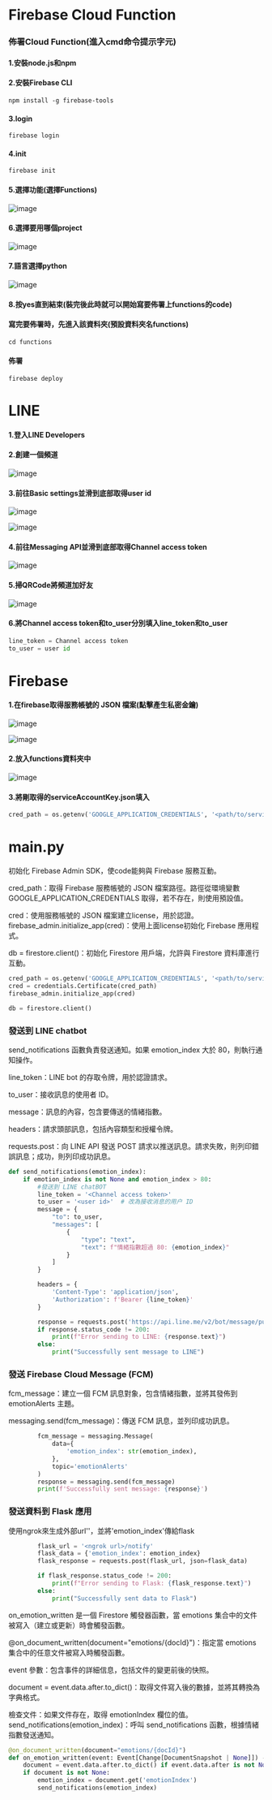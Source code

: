 # Firebase Cloud Function
### 佈署Cloud Function(進入cmd命令提示字元)
#### 1.安裝node.js和npm
#### 2.安裝Firebase CLI
```
npm install -g firebase-tools
```
#### 3.login
```
firebase login
```
#### 4.init
```
firebase init
```
#### 5.選擇功能(選擇Functions)
![image](README_image/choose_functions.png)
#### 6.選擇要用哪個project
![image](README_image/choose_project.png)
#### 7.語言選擇python
![image](README_image/choose_language.png)
#### 8.按yes直到結束(裝完後此時就可以開始寫要佈署上functions的code)
#### 寫完要佈署時，先進入該資料夾(預設資料夾名functions)
```
cd functions
```
#### 佈署
```
firebase deploy
```
# LINE
#### 1.登入LINE Developers
#### 2.創建一個頻道
![image](README_image/channels.png)
#### 3.前往Basic settings並滑到底部取得user id
![image](README_image/basic_settings.png)

![image](README_image/user_id.png)
#### 4.前往Messaging API並滑到底部取得Channel access token
![image](README_image/channel_access_token.png)
#### 5.掃QRCode將頻道加好友
![image](README_image/QRCode.png)
#### 6.將Channel access token和to_user分別填入line_token和to_user
```python
line_token = Channel access token
to_user = user id
```
# Firebase
#### 1.在firebase取得服務帳號的 JSON 檔案(點擊產生私密金鑰)
![image](README_image/service_account.png)

![image](README_image/service_account_2.png)
#### 2.放入functions資料夾中
![image](README_image/folder.png)
#### 3.將剛取得的serviceAccountKey.json填入
```python
cred_path = os.getenv('GOOGLE_APPLICATION_CREDENTIALS', '<path/to/serviceAccountKey.json>')
```
# main.py
初始化 Firebase Admin SDK，使code能夠與 Firebase 服務互動。

cred_path：取得 Firebase 服務帳號的 JSON 檔案路徑。路徑從環境變數 GOOGLE_APPLICATION_CREDENTIALS 取得，若不存在，則使用預設值。

cred：使用服務帳號的 JSON 檔案建立license，用於認證。 firebase_admin.initialize_app(cred)：使用上面license初始化 Firebase 應用程式。

db = firestore.client()：初始化 Firestore 用戶端，允許與 Firestore 資料庫進行互動。
```python
cred_path = os.getenv('GOOGLE_APPLICATION_CREDENTIALS', '<path/to/serviceAccountKey.json>')
cred = credentials.Certificate(cred_path)
firebase_admin.initialize_app(cred)

db = firestore.client()
```
### 發送到 LINE chatbot
send_notifications 函數負責發送通知。如果 emotion_index 大於 80，則執行通知操作。
 
line_token：LINE bot 的存取令牌，用於認證請求。

to_user：接收訊息的使用者 ID。

message：訊息的內容，包含要傳送的情緒指數。

headers：請求頭部訊息，包括內容類型和授權令牌。

requests.post：向 LINE API 發送 POST 請求以推送訊息。請求失敗，則列印錯誤訊息；成功，則列印成功訊息。
```python
def send_notifications(emotion_index):
    if emotion_index is not None and emotion_index > 80:
        #發送到 LINE chatBOT
        line_token = '<Channel access token>'
        to_user = '<user id>'  # 改為接收消息的用户 ID
        message = {
            "to": to_user,
            "messages": [
                {
                    "type": "text",
                    "text": f"情緒指數超過 80: {emotion_index}"
                }
            ]
        }

        headers = {
            'Content-Type': 'application/json',
            'Authorization': f'Bearer {line_token}'             
        }

        response = requests.post('https://api.line.me/v2/bot/message/push', json=message, headers=headers)
        if response.status_code != 200:
            print(f"Error sending to LINE: {response.text}")
        else:
            print("Successfully sent message to LINE")
```
### 發送 Firebase Cloud Message (FCM)
fcm_message：建立一個 FCM 訊息對象，包含情緒指數，並將其發佈到 emotionAlerts 主題。

messaging.send(fcm_message)：傳送 FCM 訊息，並列印成功訊息。
```python
        fcm_message = messaging.Message(
            data={
                'emotion_index': str(emotion_index),
            },            
            topic='emotionAlerts'
        )
        response = messaging.send(fcm_message)
        print(f'Successfully sent message: {response}')
```
### 發送資料到 Flask 應用
使用ngrok來生成外部url'<ngrok url>'，並將'emotion_index'傳給flask
```python
        flask_url = '<ngrok url>/notify'
        flask_data = {'emotion_index': emotion_index}
        flask_response = requests.post(flask_url, json=flask_data)

        if flask_response.status_code != 200:
            print(f"Error sending to Flask: {flask_response.text}")
        else:
            print("Successfully sent data to Flask")
```
on_emotion_written 是一個 Firestore 觸發器函數，當 emotions 集合中的文件被寫入（建立或更新）時會觸發函數。

@on_document_written(document="emotions/{docId}")：指定當 emotions 集合中的任意文件被寫入時觸發函數。 

event 參數：包含事件的詳細信息，包括文件的變更前後的快照。

document = event.data.after.to_dict()：取得文件寫入後的數據，並將其轉換為字典格式。

檢查文件：如果文件存在，取得 emotionIndex 欄位的值。 send_notifications(emotion_index)：呼叫 send_notifications 函數，根據情緒指數發送通知。
```python
@on_document_written(document="emotions/{docId}")
def on_emotion_written(event: Event[Change[DocumentSnapshot | None]]) -> None:
    document = event.data.after.to_dict() if event.data.after is not None else None
    if document is not None:
        emotion_index = document.get('emotionIndex')
        send_notifications(emotion_index)
```
